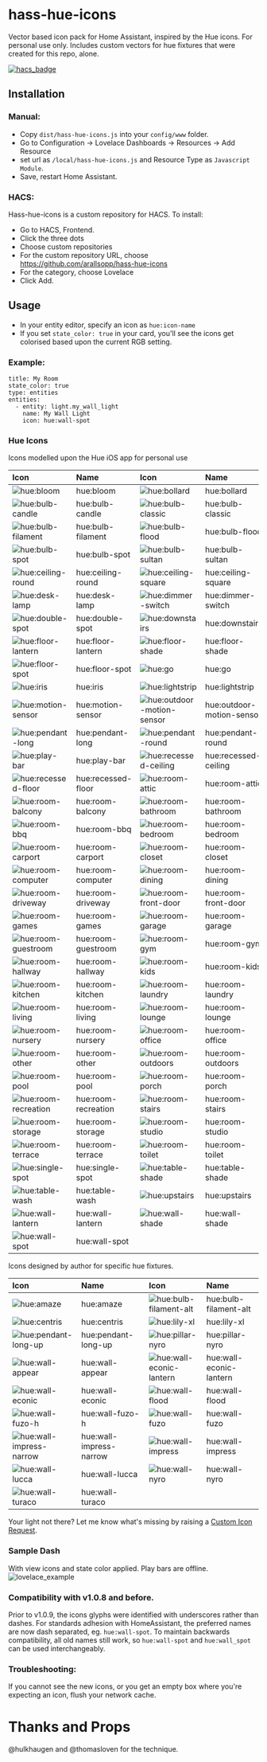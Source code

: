 # hass-hue-icons

Vector based icon pack for Home Assistant, inspired by the Hue icons. For personal use only. 
Includes custom vectors for hue fixtures that were created for this repo, alone.

[![hacs_badge](https://img.shields.io/badge/HACS-Custom-orange.svg?style=for-the-badge)](https://github.com/custom-components/hacs)

## Installation

### Manual:
- Copy `dist/hass-hue-icons.js` into your `config/www` folder.
- Go to Configuration -> Lovelace Dashboards -> Resources -> Add Resource
- set url as `/local/hass-hue-icons.js` and Resource Type as `Javascript Module`.
- Save, restart Home Assistant.

### HACS:
Hass-hue-icons is a custom repository for HACS. To install:

- Go to HACS, Frontend.
- Click the three dots
- Choose custom repositories
- For the custom repository URL, choose https://github.com/arallsopp/hass-hue-icons
- For the category, choose Lovelace
- Click Add.

## Usage
- In your entity editor, specify an icon as `hue:icon-name` 
- If you set `state_color: true` in your card, you'll see the icons get colorised based upon the current RGB setting.

### Example:

```
title: My Room
state_color: true
type: entities
entities:
  - entity: light.my_wall_light
    name: My Wall Light
    icon: hue:wall-spot
```

### Hue Icons

Icons modelled upon the Hue iOS app for personal use

[//]: # (Start Hue Icons)

| Icon | Name | Icon | Name 
| :--- | :--- | :--- | :--- |
| ![hue:bloom](https://raw.githubusercontent.com/arallsopp/hass-hue-icons/main/docs/svgs/bloom.svg)| hue:bloom | ![hue:bollard](https://raw.githubusercontent.com/arallsopp/hass-hue-icons/main/docs/svgs/bollard.svg)| hue:bollard |
| ![hue:bulb-candle](https://raw.githubusercontent.com/arallsopp/hass-hue-icons/main/docs/svgs/bulb-candle.svg)| hue:bulb-candle | ![hue:bulb-classic](https://raw.githubusercontent.com/arallsopp/hass-hue-icons/main/docs/svgs/bulb-classic.svg)| hue:bulb-classic |
| ![hue:bulb-filament](https://raw.githubusercontent.com/arallsopp/hass-hue-icons/main/docs/svgs/bulb-filament.svg)| hue:bulb-filament | ![hue:bulb-flood](https://raw.githubusercontent.com/arallsopp/hass-hue-icons/main/docs/svgs/bulb-flood.svg)| hue:bulb-flood |
| ![hue:bulb-spot](https://raw.githubusercontent.com/arallsopp/hass-hue-icons/main/docs/svgs/bulb-spot.svg)| hue:bulb-spot | ![hue:bulb-sultan](https://raw.githubusercontent.com/arallsopp/hass-hue-icons/main/docs/svgs/bulb-sultan.svg)| hue:bulb-sultan |
| ![hue:ceiling-round](https://raw.githubusercontent.com/arallsopp/hass-hue-icons/main/docs/svgs/ceiling-round.svg)| hue:ceiling-round | ![hue:ceiling-square](https://raw.githubusercontent.com/arallsopp/hass-hue-icons/main/docs/svgs/ceiling-square.svg)| hue:ceiling-square |
| ![hue:desk-lamp](https://raw.githubusercontent.com/arallsopp/hass-hue-icons/main/docs/svgs/desk-lamp.svg)| hue:desk-lamp | ![hue:dimmer-switch](https://raw.githubusercontent.com/arallsopp/hass-hue-icons/main/docs/svgs/dimmer-switch.svg)| hue:dimmer-switch |
| ![hue:double-spot](https://raw.githubusercontent.com/arallsopp/hass-hue-icons/main/docs/svgs/double-spot.svg)| hue:double-spot | ![hue:downstairs](https://raw.githubusercontent.com/arallsopp/hass-hue-icons/main/docs/svgs/downstairs.svg)| hue:downstairs |
| ![hue:floor-lantern](https://raw.githubusercontent.com/arallsopp/hass-hue-icons/main/docs/svgs/floor-lantern.svg)| hue:floor-lantern | ![hue:floor-shade](https://raw.githubusercontent.com/arallsopp/hass-hue-icons/main/docs/svgs/floor-shade.svg)| hue:floor-shade |
| ![hue:floor-spot](https://raw.githubusercontent.com/arallsopp/hass-hue-icons/main/docs/svgs/floor-spot.svg)| hue:floor-spot | ![hue:go](https://raw.githubusercontent.com/arallsopp/hass-hue-icons/main/docs/svgs/go.svg)| hue:go |
| ![hue:iris](https://raw.githubusercontent.com/arallsopp/hass-hue-icons/main/docs/svgs/iris.svg)| hue:iris | ![hue:lightstrip](https://raw.githubusercontent.com/arallsopp/hass-hue-icons/main/docs/svgs/lightstrip.svg)| hue:lightstrip |
| ![hue:motion-sensor](https://raw.githubusercontent.com/arallsopp/hass-hue-icons/main/docs/svgs/motion-sensor.svg)| hue:motion-sensor | ![hue:outdoor-motion-sensor](https://raw.githubusercontent.com/arallsopp/hass-hue-icons/main/docs/svgs/outdoor-motion-sensor.svg)| hue:outdoor-motion-sensor |
| ![hue:pendant-long](https://raw.githubusercontent.com/arallsopp/hass-hue-icons/main/docs/svgs/pendant-long.svg)| hue:pendant-long | ![hue:pendant-round](https://raw.githubusercontent.com/arallsopp/hass-hue-icons/main/docs/svgs/pendant-round.svg)| hue:pendant-round |
| ![hue:play-bar](https://raw.githubusercontent.com/arallsopp/hass-hue-icons/main/docs/svgs/play-bar.svg)| hue:play-bar | ![hue:recessed-ceiling](https://raw.githubusercontent.com/arallsopp/hass-hue-icons/main/docs/svgs/recessed-ceiling.svg)| hue:recessed-ceiling |
| ![hue:recessed-floor](https://raw.githubusercontent.com/arallsopp/hass-hue-icons/main/docs/svgs/recessed-floor.svg)| hue:recessed-floor | ![hue:room-attic](https://raw.githubusercontent.com/arallsopp/hass-hue-icons/main/docs/svgs/room-attic.svg)| hue:room-attic |
| ![hue:room-balcony](https://raw.githubusercontent.com/arallsopp/hass-hue-icons/main/docs/svgs/room-balcony.svg)| hue:room-balcony | ![hue:room-bathroom](https://raw.githubusercontent.com/arallsopp/hass-hue-icons/main/docs/svgs/room-bathroom.svg)| hue:room-bathroom |
| ![hue:room-bbq](https://raw.githubusercontent.com/arallsopp/hass-hue-icons/main/docs/svgs/room-bbq.svg)| hue:room-bbq | ![hue:room-bedroom](https://raw.githubusercontent.com/arallsopp/hass-hue-icons/main/docs/svgs/room-bedroom.svg)| hue:room-bedroom |
| ![hue:room-carport](https://raw.githubusercontent.com/arallsopp/hass-hue-icons/main/docs/svgs/room-carport.svg)| hue:room-carport | ![hue:room-closet](https://raw.githubusercontent.com/arallsopp/hass-hue-icons/main/docs/svgs/room-closet.svg)| hue:room-closet |
| ![hue:room-computer](https://raw.githubusercontent.com/arallsopp/hass-hue-icons/main/docs/svgs/room-computer.svg)| hue:room-computer | ![hue:room-dining](https://raw.githubusercontent.com/arallsopp/hass-hue-icons/main/docs/svgs/room-dining.svg)| hue:room-dining |
| ![hue:room-driveway](https://raw.githubusercontent.com/arallsopp/hass-hue-icons/main/docs/svgs/room-driveway.svg)| hue:room-driveway | ![hue:room-front-door](https://raw.githubusercontent.com/arallsopp/hass-hue-icons/main/docs/svgs/room-front-door.svg)| hue:room-front-door |
| ![hue:room-games](https://raw.githubusercontent.com/arallsopp/hass-hue-icons/main/docs/svgs/room-games.svg)| hue:room-games | ![hue:room-garage](https://raw.githubusercontent.com/arallsopp/hass-hue-icons/main/docs/svgs/room-garage.svg)| hue:room-garage |
| ![hue:room-guestroom](https://raw.githubusercontent.com/arallsopp/hass-hue-icons/main/docs/svgs/room-guestroom.svg)| hue:room-guestroom | ![hue:room-gym](https://raw.githubusercontent.com/arallsopp/hass-hue-icons/main/docs/svgs/room-gym.svg)| hue:room-gym |
| ![hue:room-hallway](https://raw.githubusercontent.com/arallsopp/hass-hue-icons/main/docs/svgs/room-hallway.svg)| hue:room-hallway | ![hue:room-kids](https://raw.githubusercontent.com/arallsopp/hass-hue-icons/main/docs/svgs/room-kids.svg)| hue:room-kids |
| ![hue:room-kitchen](https://raw.githubusercontent.com/arallsopp/hass-hue-icons/main/docs/svgs/room-kitchen.svg)| hue:room-kitchen | ![hue:room-laundry](https://raw.githubusercontent.com/arallsopp/hass-hue-icons/main/docs/svgs/room-laundry.svg)| hue:room-laundry |
| ![hue:room-living](https://raw.githubusercontent.com/arallsopp/hass-hue-icons/main/docs/svgs/room-living.svg)| hue:room-living | ![hue:room-lounge](https://raw.githubusercontent.com/arallsopp/hass-hue-icons/main/docs/svgs/room-lounge.svg)| hue:room-lounge |
| ![hue:room-nursery](https://raw.githubusercontent.com/arallsopp/hass-hue-icons/main/docs/svgs/room-nursery.svg)| hue:room-nursery | ![hue:room-office](https://raw.githubusercontent.com/arallsopp/hass-hue-icons/main/docs/svgs/room-office.svg)| hue:room-office |
| ![hue:room-other](https://raw.githubusercontent.com/arallsopp/hass-hue-icons/main/docs/svgs/room-other.svg)| hue:room-other | ![hue:room-outdoors](https://raw.githubusercontent.com/arallsopp/hass-hue-icons/main/docs/svgs/room-outdoors.svg)| hue:room-outdoors |
| ![hue:room-pool](https://raw.githubusercontent.com/arallsopp/hass-hue-icons/main/docs/svgs/room-pool.svg)| hue:room-pool | ![hue:room-porch](https://raw.githubusercontent.com/arallsopp/hass-hue-icons/main/docs/svgs/room-porch.svg)| hue:room-porch |
| ![hue:room-recreation](https://raw.githubusercontent.com/arallsopp/hass-hue-icons/main/docs/svgs/room-recreation.svg)| hue:room-recreation | ![hue:room-stairs](https://raw.githubusercontent.com/arallsopp/hass-hue-icons/main/docs/svgs/room-stairs.svg)| hue:room-stairs |
| ![hue:room-storage](https://raw.githubusercontent.com/arallsopp/hass-hue-icons/main/docs/svgs/room-storage.svg)| hue:room-storage | ![hue:room-studio](https://raw.githubusercontent.com/arallsopp/hass-hue-icons/main/docs/svgs/room-studio.svg)| hue:room-studio |
| ![hue:room-terrace](https://raw.githubusercontent.com/arallsopp/hass-hue-icons/main/docs/svgs/room-terrace.svg)| hue:room-terrace | ![hue:room-toilet](https://raw.githubusercontent.com/arallsopp/hass-hue-icons/main/docs/svgs/room-toilet.svg)| hue:room-toilet |
| ![hue:single-spot](https://raw.githubusercontent.com/arallsopp/hass-hue-icons/main/docs/svgs/single-spot.svg)| hue:single-spot | ![hue:table-shade](https://raw.githubusercontent.com/arallsopp/hass-hue-icons/main/docs/svgs/table-shade.svg)| hue:table-shade |
| ![hue:table-wash](https://raw.githubusercontent.com/arallsopp/hass-hue-icons/main/docs/svgs/table-wash.svg)| hue:table-wash | ![hue:upstairs](https://raw.githubusercontent.com/arallsopp/hass-hue-icons/main/docs/svgs/upstairs.svg)| hue:upstairs |
| ![hue:wall-lantern](https://raw.githubusercontent.com/arallsopp/hass-hue-icons/main/docs/svgs/wall-lantern.svg)| hue:wall-lantern | ![hue:wall-shade](https://raw.githubusercontent.com/arallsopp/hass-hue-icons/main/docs/svgs/wall-shade.svg)| hue:wall-shade |
| ![hue:wall-spot](https://raw.githubusercontent.com/arallsopp/hass-hue-icons/main/docs/svgs/wall-spot.svg)| hue:wall-spot |

[//]: # (End Hue Icons) 

Icons designed by author for specific hue fixtures. 

[//]: # (Start Custom Icons)

| Icon | Name | Icon | Name 
| :--- | :--- | :--- | :--- |
| ![hue:amaze](https://raw.githubusercontent.com/arallsopp/hass-hue-icons/main/docs/custom_svgs/amaze.svg)| hue:amaze | ![hue:bulb-filament-alt](https://raw.githubusercontent.com/arallsopp/hass-hue-icons/main/docs/custom_svgs/bulb-filament-alt.svg)| hue:bulb-filament-alt |
| ![hue:centris](https://raw.githubusercontent.com/arallsopp/hass-hue-icons/main/docs/custom_svgs/centris.svg)| hue:centris | ![hue:lily-xl](https://raw.githubusercontent.com/arallsopp/hass-hue-icons/main/docs/custom_svgs/lily-xl.svg)| hue:lily-xl |
| ![hue:pendant-long-up](https://raw.githubusercontent.com/arallsopp/hass-hue-icons/main/docs/custom_svgs/pendant-long-up.svg)| hue:pendant-long-up | ![hue:pillar-nyro](https://raw.githubusercontent.com/arallsopp/hass-hue-icons/main/docs/custom_svgs/pillar-nyro.svg)| hue:pillar-nyro |
| ![hue:wall-appear](https://raw.githubusercontent.com/arallsopp/hass-hue-icons/main/docs/custom_svgs/wall-appear.svg)| hue:wall-appear | ![hue:wall-econic-lantern](https://raw.githubusercontent.com/arallsopp/hass-hue-icons/main/docs/custom_svgs/wall-econic-lantern.svg)| hue:wall-econic-lantern |
| ![hue:wall-econic](https://raw.githubusercontent.com/arallsopp/hass-hue-icons/main/docs/custom_svgs/wall-econic.svg)| hue:wall-econic | ![hue:wall-flood](https://raw.githubusercontent.com/arallsopp/hass-hue-icons/main/docs/custom_svgs/wall-flood.svg)| hue:wall-flood |
| ![hue:wall-fuzo-h](https://raw.githubusercontent.com/arallsopp/hass-hue-icons/main/docs/custom_svgs/wall-fuzo-h.svg)| hue:wall-fuzo-h | ![hue:wall-fuzo](https://raw.githubusercontent.com/arallsopp/hass-hue-icons/main/docs/custom_svgs/wall-fuzo.svg)| hue:wall-fuzo |
| ![hue:wall-impress-narrow](https://raw.githubusercontent.com/arallsopp/hass-hue-icons/main/docs/custom_svgs/wall-impress-narrow.svg)| hue:wall-impress-narrow | ![hue:wall-impress](https://raw.githubusercontent.com/arallsopp/hass-hue-icons/main/docs/custom_svgs/wall-impress.svg)| hue:wall-impress |
| ![hue:wall-lucca](https://raw.githubusercontent.com/arallsopp/hass-hue-icons/main/docs/custom_svgs/wall-lucca.svg)| hue:wall-lucca | ![hue:wall-nyro](https://raw.githubusercontent.com/arallsopp/hass-hue-icons/main/docs/custom_svgs/wall-nyro.svg)| hue:wall-nyro |
| ![hue:wall-turaco](https://raw.githubusercontent.com/arallsopp/hass-hue-icons/main/docs/custom_svgs/wall-turaco.svg)| hue:wall-turaco || |

[//]: # (End Custom Icons) 

Your light not there? Let me know what's missing by raising a [Custom Icon Request](https://github.com/arallsopp/hass-hue-icons/issues/new?assignees=arallsopp&labels=icon+request&template=custom-icon-request.md&title=).


### Sample Dash 
With view icons and state color applied. Play bars are offline.
![lovelace_example](https://raw.githubusercontent.com/arallsopp/hass-hue-icons/main/docs/examples/lovelace_example.png)


### Compatibility with v1.0.8 and before.
Prior to v1.0.9, the icons glyphs were identified with underscores rather than dashes. 
For standards adhesion with HomeAssistant, the preferred names are now dash separated, eg. `hue:wall-spot`.
To maintain backwards compatibility, all old names still work, so `hue:wall-spot` and `hue:wall_spot` can be used interchangeably.

### Troubleshooting:
If you cannot see the new icons, or you get an empty box where you're expecting an icon, flush your network cache. 

# Thanks and Props
@hulkhaugen and @thomasloven for the technique.

